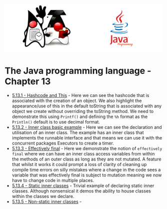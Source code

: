 ![](/assets/javarepologo.png)

# The Java programming language - Chapter 13

- [5.13.1 - Hashcode and This](/src/com/irisida/lang/part05/chapter13/hashcodethis) - Here we can see the hashcode that is associated with the creation of an object. We also highlight the appearance/use of this in the default toString that is associated with any object we create without overriding the toString method. We need to demonstrate this using `Printf()` and defining the `%h` format as the `Println()` default is to use decimal format.
- [5.13.2 - Inner class basic example](/src/com/irisida/lang/part05/chapter13/innerclassexample/App.java) - Here we can see the declaration and utilisation of an inner class. The example has an inner class that implements the runnable interface and that means we can use it with the concurrent packages Executors to create a timer.
- [5.13.3 - Effectively final](/src/com/irisida/lang/part05/chapter13/effectivelyfinal/App.java) - Here we demonstrate the notion of `effectively final` where we can have an inner class access variables from within the methods of an outer class as long as they are not mutated. A feature that whilst it works it could prompt a loss of clarity of cleaning up compile time errors on silly mistakes where a change in the code sees a variable that was effectively final is subject to mutation meaning we now have to change code in multiple places.
- [5.13.4 - Static inner classes](/src/com/irisida/lang/part05/chapter13/staticinnerclass/Person.java) - Trivial example of declaring static inner classes. Although nonsensical it demos the ability to house classes within the classes we declare.
- [5.13.5 - Non-static inner classes]() -